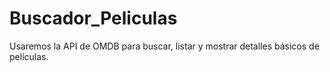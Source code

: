 # Buscador_Peliculas
Usaremos  la API de OMDB para buscar, listar y mostrar detalles básicos de películas. 
